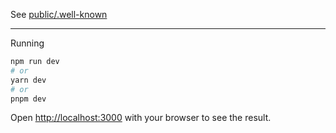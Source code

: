 See [public/.well-known](/public/.well-known)

-------

Running 
```bash
npm run dev
# or
yarn dev
# or
pnpm dev
```

Open [http://localhost:3000](http://localhost:3000) with your browser to see the result.
